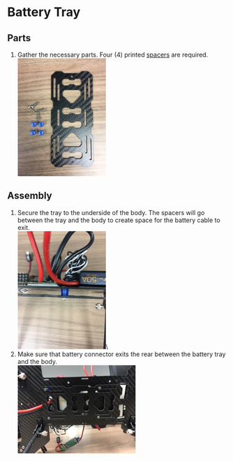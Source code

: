 Battery Tray
==

Parts
--

1. Gather the necessary parts. Four (4) printed [spacers](./../3d_models/battery_mount_washer/batter_mount_washer.slt) are required.\
![Battery Tray Parts](../images/battery_tray_parts.jpg)

Assembly
--

1. Secure the tray to the underside of the body. The spacers will go between the tray and the body to create space for the battery cable to exit.\
![Battery Tray - Side](../images/battery_tray_side.jpg)\
1. Make sure that battery connector exits the rear between the battery tray and the body.\
![Battery Tray - Bottom](../images/battery_tray_bottom.jpg)
